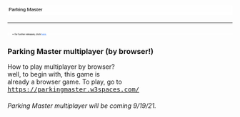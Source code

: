 <img src="header1.png" /><hr>
[<img src="li-table_1.png" />](#further-releases-1)
### Parking Master multiplayer (by browser!)
How to play multiplayer by browser?<br>
well, to begin with, this game is<br>
already a browser game. To play,
go to <kbd><a href="https://parkingmaster.w3spaces.com/">https://parkingmaster.w3spaces.com/</a></kbd>
###### Parking Master multiplayer will be coming 9/19/21.
## 
